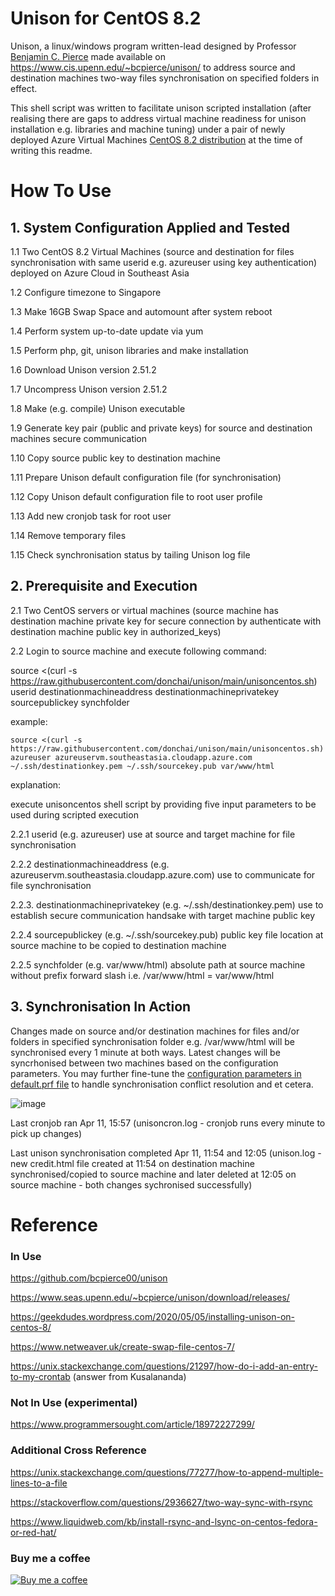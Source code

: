 # Unison for CentOS 8.2
Unison, a linux/windows program written-lead designed by Professor <a href="https://www.seas.upenn.edu/~bcpierce/">Benjamin C. Pierce</a> made available on https://www.cis.upenn.edu/~bcpierce/unison/ to address source and destination machines two-way files synchronisation on specified folders in effect.

This shell script was written to facilitate unison scripted installation (after realising there are gaps to address virtual machine readiness for unison installation e.g. libraries and machine tuning) under a pair of newly deployed Azure Virtual Machines <a href="https://docs.microsoft.com/en-us/azure/virtual-machines/linux/endorsed-distros#supported-distributions-and-versions">CentOS 8.2 distribution</a> at the time of writing this readme.

# How To Use 

## 1. System Configuration Applied and Tested
1.1 Two CentOS 8.2 Virtual Machines (source and destination for files synchronisation with same userid e.g. azureuser using key authentication) deployed on Azure Cloud in Southeast Asia 

1.2 Configure timezone to Singapore

1.3 Make 16GB Swap Space and automount after system reboot

1.4 Perform system up-to-date update via yum

1.5 Perform php, git, unison libraries and make installation

1.6 Download Unison version 2.51.2

1.7 Uncompress Unison version 2.51.2

1.8 Make (e.g. compile) Unison executable

1.9 Generate key pair (public and private keys) for source and destination machines secure communication

1.10 Copy source public key to destination machine

1.11 Prepare Unison default configuration file (for synchronisation)

1.12 Copy Unison default configuration file to root user profile

1.13 Add new cronjob task for root user

1.14 Remove temporary files

1.15 Check synchronisation status by tailing Unison log file

## 2. Prerequisite and Execution
2.1 Two CentOS servers or virtual machines (source machine has destination machine private key for secure connection by authenticate with destination machine public key in authorized_keys)

2.2 Login to source machine and execute following command:
   
   source <(curl -s https://raw.githubusercontent.com/donchai/unison/main/unisoncentos.sh) userid destinationmachineaddress destinationmachineprivatekey sourcepublickey synchfolder
   
   example:
    
    source <(curl -s https://raw.githubusercontent.com/donchai/unison/main/unisoncentos.sh) azureuser azureuservm.southeastasia.cloudapp.azure.com ~/.ssh/destinationkey.pem ~/.ssh/sourcekey.pub var/www/html
   
   explanation:
   
   execute unisoncentos shell script by providing five input parameters to be used during scripted execution
   
   2.2.1 userid (e.g. azureuser) use at source and target machine for file synchronisation
   
   2.2.2 destinationmachineaddress (e.g. azureuservm.southeastasia.cloudapp.azure.com) use to communicate for file synchronisation
   
   2.2.3. destinationmachineprivatekey (e.g. ~/.ssh/destinationkey.pem) use to establish secure communication handsake with target machine public key
   
   2.2.4 sourcepublickey (e.g. ~/.ssh/sourcekey.pub) public key file location at source machine to be copied to destination machine
   
   2.2.5 synchfolder (e.g. var/www/html) absolute path at source machine without prefix forward slash i.e. /var/www/html = var/www/html

## 3. Synchronisation In Action
Changes made on source and/or destination machines for files and/or folders in specified synchronisation folder e.g. /var/www/html will be synchronised every 1 minute at both ways. Latest changes will be syncrhonised between two machines based on the configuration parameters. You may further fine-tune the <a href="https://geekdudes.wordpress.com/2020/05/05/installing-unison-on-centos-8/">configuration parameters in default.prf file</a> to handle synchronisation conflict resolution and et cetera.

![image](https://user-images.githubusercontent.com/6828772/114296417-e4ae2500-9add-11eb-8723-3c08b3a1f32c.png)

Last cronjob ran Apr 11, 15:57 (unisoncron.log - cronjob runs every minute to pick up changes)

Last unison synchronisation completed Apr 11, 11:54 and 12:05 (unison.log - new credit.html file created at 11:54 on destination machine synchronised/copied to source machine and later deleted at 12:05 on source machine - both changes sychronised successfully)

# Reference 

### In Use

https://github.com/bcpierce00/unison

https://www.seas.upenn.edu/~bcpierce/unison/download/releases/

https://geekdudes.wordpress.com/2020/05/05/installing-unison-on-centos-8/

https://www.netweaver.uk/create-swap-file-centos-7/

https://unix.stackexchange.com/questions/21297/how-do-i-add-an-entry-to-my-crontab (answer from Kusalananda)

### Not In Use (experimental)

https://www.programmersought.com/article/18972227299/

### Additional Cross Reference

https://unix.stackexchange.com/questions/77277/how-to-append-multiple-lines-to-a-file

https://stackoverflow.com/questions/2936627/two-way-sync-with-rsync

https://www.liquidweb.com/kb/install-rsync-and-lsync-on-centos-fedora-or-red-hat/

### Buy me a coffee
[![Buy me a coffee](https://user-images.githubusercontent.com/6828772/114560921-b37d5280-9c9f-11eb-9746-64f01b0d67e9.png)](https://www.buymeacoffee.com/donchai)



